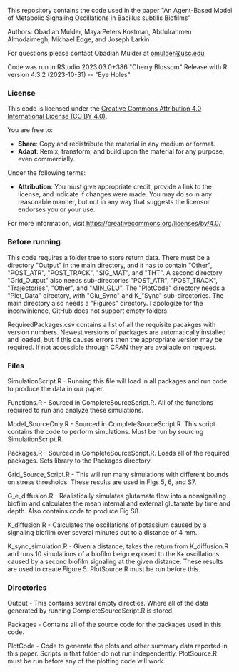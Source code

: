 This repository contains the code used in the paper "An Agent-Based Model of
  Metabolic Signaling Oscillations in Bacillus subtilis Biofilms"

Authors: Obadiah Mulder, Maya Peters Kostman, Abdulrahmen Almodaimegh, Michael
Edge, and Joseph Larkin

For questions please contact Obadiah Mulder at omulder@usc.edu

Code was run in RStudio 2023.03.0+386 "Cherry Blossom" Release with
R version 4.3.2 (2023-10-31) -- "Eye Holes"

### License ####################################################################

This code is licensed under the [Creative Commons Attribution 4.0 International
  License (CC BY 4.0)](https://creativecommons.org/licenses/by/4.0/).

You are free to:
- **Share**: Copy and redistribute the material in any medium or format.
- **Adapt**: Remix, transform, and build upon the material for any purpose, even
  commercially.

Under the following terms:
- **Attribution**: You must give appropriate credit, provide a link to the
  license, and indicate if changes were made. You may do so in any reasonable
  manner, but not in any way that suggests the licensor endorses you or your use.

For more information, visit https://creativecommons.org/licenses/by/4.0/

### Before running #############################################################

This code requires a folder tree to store return data. There must be a directory
  "Output" in the main directory, and it has to contain "Other", "POST_ATR",
  "POST_TRACK", "SIG_MAT", and "THT". A second directory "Grid_Output" also 
  needs sub-directories "POST_ATR", "POST_TRACK", "Trajectories", "Other", and
  "MIN_GLU". The "PlotCode" directory needs a "Plot_Data" directory, with 
  "Glu_Sync" and K_"Sync" sub-directories. The main directory also needs a 
  "Figures" directory. I apologize for the inconvinience, GitHub does not 
  support empty folders.

RequiredPackages.csv contains a list of all the requisite pacakges with version
  numbers. Newest versions of packages are automatically installed and loaded,
  but if this causes errors then the appropriate version may be required. If
  not accessible through CRAN they are available on request.

### Files ######################################################################

SimulationScript.R - Running this file will load in all packages and run code to
  produce the data in our paper.

Functions.R - Sourced in CompleteSourceScript.R. All of the functions required
  to run and analyze these simulations.

Model_SourceOnly.R - Sourced in CompleteSourceScript.R. This script contains the
  code to perform simulations. Must be run by sourcing SimulationScript.R.

Packages.R - Sourced in CompleteSourceScript.R. Loads all of the required
  packages. Sets library to the Packages directory.

Grid_Source_Script.R - This will run many simulations with different bounds on
  stress thresholds. These results are used in Figs 5, 6, and S7.

G_e_diffusion.R - Realistically simulates glutamate flow into a nonsignaling 
  biofilm and calculates the mean internal and external glutamate by time and
  depth. Also contains code to produce Fig S8.

K_diffusion.R - Calculates the oscillations of potassium caused by a signaling
  biofilm over several minutes out to a distance of 4 mm.

K_sync_simulation.R - Given a distance, takes the return from K_diffusion.R and
  runs 10 simulations of a biofilm beign exposed to the K+ oscillations caused
  by a second biofilm signaling at the given distance. These results are used to
  create Figure 5. PlotSource.R must be run before this.

### Directories ################################################################

Output - This contains several empty directies. Where all of the data generated
  by running CompleteSourceScript.R is stored.

Packages - Contains all of the source code for the packages used in this code.

PlotCode - Code to generate the plots and other summary data reported in this
  paper. Scripts in that folder do not run independently. PlotSource.R must be
  run before any of the plotting code will work.
